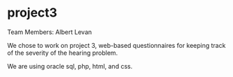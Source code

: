 # project3

Team Members: Albert Levan

We chose to work on project 3, web-based questionnaires for keeping track of the severity of the hearing problem.

We are using oracle sql, php, html, and css. 
